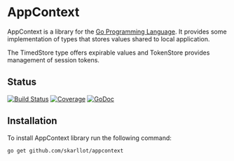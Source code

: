 # AppContext

AppContext is a library for the [Go Programming Language][go]. It provides
some implementation of types that stores values shared to local application.

The TimedStore type offers expirable values and TokenStore provides management
of session tokens.

## Status

[![Build Status](https://travis-ci.org/skarllot/appcontext.svg?branch=master)](https://travis-ci.org/skarllot/appcontext) [![Coverage](http://gocover.io/_badge/github.com/skarllot/appcontext)](http://gocover.io/github.com/skarllot/appcontext) [![GoDoc](https://godoc.org/github.com/skarllot/appcontext?status.svg)](http://godoc.org/github.com/skarllot/appcontext)

## Installation

To install AppContext library run the following command:

~~~ bash
go get github.com/skarllot/appcontext
~~~


[go]: http://golang.org/
